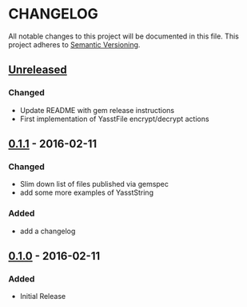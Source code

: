 # CHANGELOG
All notable changes to this project will be documented in this file.
This project adheres to [Semantic Versioning](http://semver.org/).

## [Unreleased]
### Changed
* Update README with gem release instructions
* First implementation of YasstFile encrypt/decrypt actions

## [0.1.1] - 2016-02-11
### Changed
* Slim down list of files published via gemspec
* add some more examples of YasstString
### Added
* add a changelog

## [0.1.0] - 2016-02-11
### Added
* Initial Release

[Unreleased]: https://github.com/rdark/yasst/compare/0.1.1...develop
[0.1.1]: https://github.com/rdark/yasst/tree/0.1.0...0.1.1
[0.1.0]: https://github.com/rdark/yasst/tree/0.1.0
